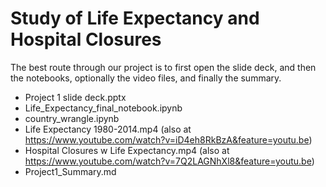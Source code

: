 # Study of Life Expectancy and Hospital Closures

The best route through our project is to first open the slide deck, and then the notebooks, optionally the video files, and finally the summary.

* Project 1 slide deck.pptx
* Life_Expectancy_final_notebook.ipynb
* country_wrangle.ipynb
* Life Expectancy 1980-2014.mp4 (also at https://www.youtube.com/watch?v=iD4eh8RkBzA&feature=youtu.be)
* Hospital Closures w Life Expectancy.mp4 (also at https://www.youtube.com/watch?v=7Q2LAGNhXl8&feature=youtu.be)
* Project1_Summary.md
